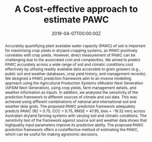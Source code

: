 ---
title: "A Cost-effective approach to estimate PAWC"
authors:
- Suman Gajurel, Keith Pembleton, Chloe Lai, Craig Lobsey
date: "2019-04-07T00:00:00Z"
doi: ""

# Schedule page publish date (NOT publication's date).
publishDate: "2024"

# Publication type.

abstract: Accurately quantifying plant available water capacity (PAWC) of soil is important for maximising crop yields in dryland cropping systems, as PAWC positively correlates with crop yields. However, direct measurement of PAWC can be challenging due to the associated cost and complexities. We aimed to predict PAWC accurately across a wide range of soil and climatic conditions cost effectively by utilising readily available data accessible to grain growers (e.g., public soil and weather databases, crop yield history, and management records). We designed a PAWC prediction framework akin to an inverse modelling approach using the Agricultural Production Systems sIMulator Next Generation (APSIM Next Generation), using crop yields, farm management details, and weather information as inputs. In addition, we analysed the sensitivity of the prediction framework to different sources of climate and soil data. This was achieved using different combinations of national and international soil and weather data grids. The proposed PAWC prediction framework adequately predicts PAWC (R2 = 0.75, CCC = 0.75, RMSE = 47.95, bias = -19.32 mm) across Australian dryland farming systems with varying soil and climatic conditions. The sensitivity test of the framework against source soil and weather data shows that highquality input parameters improve its predictive ability. The proposed PAWC prediction framework offers a costeffective method of estimating the PAWC, which can be useful for making agronomic decisions. 

# Summary. An optional shortened abstract.
summary: Accurately predicting PAWC is crucial for optimizing crop yields in dryland systems, but direct measurement is costly and complex. A cost-effective PAWC prediction framework was developed using readily available data, achieving reliable results across diverse Australian dryland farming systems.

tags:
- Process-based Model, APSIM, Inverse Modelling, Soil physical property

featured: true

links:
- name: Paper Link
  url: https://doi.org/10.1016/j.geoderma.2024.116794
url_pdf: https://pdf.sciencedirectassets.com/271789/1-s2.0-S0016706123X00135/1-s2.0-S0016706124000235/main.pdf?X-Amz-Security-Token=IQoJb3JpZ2luX2VjEFIaCXVzLWVhc3QtMSJHMEUCIQCDYuk9AbRl4gtzV6NlAlIl07%2BwDWbrI17uNo5fD1p9igIgAmtu%2F2%2BlyJvhPELCg7cCqu5Mqd51tOGHtRRkm3%2BXeTwqvAUIu%2F%2F%2F%2F%2F%2F%2F%2F%2F%2F%2FARAFGgwwNTkwMDM1NDY4NjUiDElV6YGxJKwIRveUbSqQBeJxRA2CFJNJftXO5Z7JLSz%2Bxq1WTnNfzLktMdYmWrqYafv7FZWWUra3FGpRGXBetK3UNF%2B6BJICjTeSyOzoDrryGbjGtkW1ccjCL6db%2FztyZRVV0mWa%2BhsOEjyxLAm9R%2F1cVFIPaxM7hloemOUd7jVDw0kLEKZKqMVDLge6yFSdRfRg0VSgJYUv%2BpzHlDsT7UKREWGiiw1iTbCLKjOKS54sUA1jnvNJcWIH4YHPP%2FoFHHfhwOoU2R8OrbMdA7G7VBIf7Q1hOXifNOEifbkDXoDkEK%2Be9ireUF13JxwCMH2YlCYnLQ3%2FhZSCv8NwC18O24eLUj79d5DmffVvxtrKg4iEzpF1TS7GUDW37w%2BZPOqnSnNN9HasMpyJLJUKWehS2NHccDw07%2B4UYlAvOMQJuAL3aC2DUliTS4qMiT%2BG1kJn44o5hzOFVjoRwWZB6a5QTaB5DMVR7RbAVPgTfJMG5cSP6cn80AanrQ0iBm8E5Ls8Mukt2D%2FZwL0wRbc8VGyEhhavm2F2a70UgrBL86jG2jpRAeWqN%2FLHJUrILf%2F1u6KOFv5BsQ%2B4PjdoFMBLQynVy5W4lbMovZTIsAlcEFs%2BYIws%2BGrt4rT75nyz3s%2BZP2Q1aB%2BDOCup8wvJS70DDwDZkUyiP6vgD81Jn8u0MPabxkGK4pJ%2B0XFwR0SQZ6pqFV2n5%2B2GGVrJVmIC2Mp7SjFssptcugHa0lA%2FCCh0iDxE8nFaUEwpvV7MUYGfW9874zIFjANaTodhdqdFIxsqpBU5IlPTTGIoYiClREoKMwgDkze%2FC5GruPxNmYyTIz%2FwBcEmzjXxDJyEoffCfKja%2FnHlLDoiMsmr8DlRBgPgz%2BVIdHNxlZImOra6eX8bvrP1AKPYMI%2BP47gGOrEB%2Fx43ow3tpkli%2FFWn7k%2BWijspj0U7yrX7dcvSH0rnS4%2F5Coi822jyh%2BekwxUK4Qq%2FkXxSjqZPFQmmJki3%2B%2BeCfBQP5soiBb8Xu1jNbXfI4Xxfa1woUUL3hZr1mha7ILFVTRj78uVfHWTCSgZswYlNYVm3kSlQNQ2rTIbg2DJ7JKBzYs%2F64XoF0G3wQOY3tN8rmxFyj7i2zfpOKrg0fTdta1J2T9%2BGDLRcHrcd89nPWCap&X-Amz-Algorithm=AWS4-HMAC-SHA256&X-Amz-Date=20241023T111548Z&X-Amz-SignedHeaders=host&X-Amz-Expires=300&X-Amz-Credential=ASIAQ3PHCVTYTFXXBL5P%2F20241023%2Fus-east-1%2Fs3%2Faws4_request&X-Amz-Signature=a8200bdde12fc94fde30aa297f7d4e56af0f2a18fc5c12f9203c71d03cb8b1fd&hash=1ed3c21980bb930b1a2ab0b67f21cf1c9d65cbf17ebec494df0e4adfb58018a4&host=68042c943591013ac2b2430a89b270f6af2c76d8dfd086a07176afe7c76c2c61&pii=S0016706124000235&tid=spdf-3a372ae6-ef94-426b-93e1-9c9ea5094f76&sid=fb1744a87f37a34e613a3514e0244c133a0cgxrqa&type=client&tsoh=d3d3LnNjaWVuY2VkaXJlY3QuY29t&ua=0f115a04505555030d&rr=8d714fb13c98aae4&cc=au


# Featured image
# To use, add an image named `featured.jpg/png` to your page's folder. 
image:
  caption: 'Image credit: [**Unsplash**](https://unsplash.com/photos/s9CC2SKySJM)'
  focal_point: ""
  preview_only: false



---